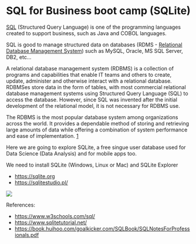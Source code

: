 # SQL for Business boot camp (SQLite)

[SQL](https://en.wikipedia.org/wiki/SQL) (Structured Query Language) is one of the programming languages created to support business, such as Java and COBOL languages.

SQL is good to manage structured data on databases (RDMS - [Relational Database Management System](https://en.wikipedia.org/wiki/Relational_database)) such as MySQL, Oracle, MS SQL Server, DB2, etc...

<quote>
A relational database management system (RDBMS) is a collection of programs and capabilities that enable IT teams and others to create, update, administer and otherwise interact with a relational database. RDBMSes store data in the form of tables, with most commercial relational database management systems using Structured Query Language (SQL) to access the database. However, since SQL was invented after the initial development of the relational model, it is not necessary for RDBMS use.

The RDBMS is the most popular database system among organizations across the world. It provides a dependable method of storing and retrieving large amounts of data while offering a combination of system performance and ease of implementation.  [1](https://www.techtarget.com/searchdatamanagement/definition/RDBMS-relational-database-management-system#:~:text=An%20RDBMS%20is%20a%20type,storage%20used%20in%20a%20DBMS.)
<quote>

Here we are going to explore SQLite, a free singue user database used for Data Science (Data Analysis) and for mobile apps too.

We need to install SQLite (Windows, Linux or Mac) and SQLite Explorer

- https://sqlite.org
- https://sqlitestudio.pl/

<img src="https://www.sqlitetutorial.net/wp-content/uploads/2015/11/sqlite-sample-database-color.jpg">

References:
- https://www.w3schools.com/sql/
- https://www.sqlitetutorial.net/
- https://book.huihoo.com/goalkicker.com/SQLBook/SQLNotesForProfessionals.pdf
